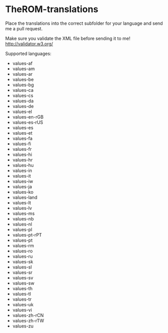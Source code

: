 TheROM-translations
===================

Place the translations into the correct subfolder for your language and send me a pull request.

Make sure you validate the XML file before sending it to me!
    http://validator.w3.org/

Supported languages:
- values-af
- values-am
- values-ar
- values-be
- values-bg
- values-ca
- values-cs
- values-da
- values-de
- values-el
- values-en-rGB
- values-es-rUS
- values-es
- values-et
- values-fa
- values-fi
- values-fr
- values-hi
- values-hr
- values-hu
- values-in
- values-it
- values-iw
- values-ja
- values-ko
- values-land
- values-lt
- values-lv
- values-ms
- values-nb
- values-nl
- values-pl
- values-pt-rPT
- values-pt
- values-rm
- values-ro
- values-ru
- values-sk
- values-sl
- values-sr
- values-sv
- values-sw
- values-th
- values-tl
- values-tr
- values-uk
- values-vi
- values-zh-rCN
- values-zh-rTW
- values-zu
